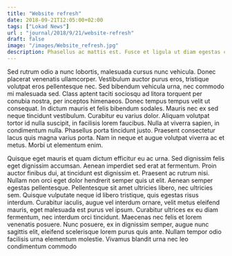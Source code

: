 ```yaml
---
title: "Website refresh"
date: 2018-09-21T12:05:00+02:00
tags: ["Lokad News"]
url : "journal/2018/9/21/website-refresh"
draft: false
image: "/images/Website_refresh.jpg"
description: Phasellus ac mattis est. Fusce et ligula ut diam egestas consequat at varius turpis.
---
```


Sed rutrum odio a nunc lobortis, malesuada cursus nunc vehicula. Donec placerat venenatis ullamcorper. Vestibulum auctor purus eros, tristique volutpat eros pellentesque nec. Sed bibendum vehicula urna, nec commodo mi malesuada sed. Class aptent taciti sociosqu ad litora torquent per conubia nostra, per inceptos himenaeos. Donec tempus tempus velit ut consequat. In dictum mauris et felis bibendum sodales. Mauris nec ex sed neque tincidunt vestibulum. Curabitur eu varius dolor. Aliquam volutpat tortor id nulla suscipit, in facilisis lorem faucibus. Nulla at viverra sapien, in condimentum nulla. Phasellus porta tincidunt justo. Praesent consectetur lacus quis magna varius porta. Nam in neque et augue volutpat viverra ac et metus. Morbi ut elementum enim.

Quisque eget mauris et quam dictum efficitur eu ac urna. Sed dignissim felis eget dignissim accumsan. Aenean imperdiet sed erat at fermentum. Proin auctor finibus dui, at tincidunt est dignissim et. Praesent ac rutrum nisi. Nullam non orci eget dolor hendrerit semper quis ut elit. Aenean semper egestas pellentesque. Pellentesque sit amet ultricies libero, nec ultricies sem. Quisque vulputate neque id libero tristique, quis egestas risus interdum. Curabitur iaculis, augue vel interdum ornare, velit metus eleifend mauris, eget malesuada est purus vel ipsum. Curabitur ultrices ex eu diam fermentum, nec interdum orci tincidunt. Maecenas nec felis et lorem venenatis posuere. Nunc posuere, ex in dignissim semper, augue nunc sagittis elit, eleifend scelerisque lorem purus quis ante. Nullam tempor odio facilisis urna elementum molestie. Vivamus blandit urna nec leo condimentum commodo